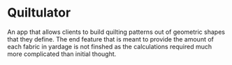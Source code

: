 # Quiltulator
An app that allows clients to build quilting patterns out of geometric shapes that they define. 
The end feature that is meant to provide the amount of each fabric in yardage is not finshed as the calculations required much more complicated than initial thought. 
